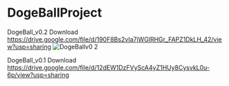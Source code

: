 # DogeBallProject
DogeBall_v0.2 Download
https://drive.google.com/file/d/190F8Bs2vIa7jWGlRHGr_FAPZ1DkLH_42/view?usp=sharing
![DogeBallv0 2](https://user-images.githubusercontent.com/40349929/128156094-ac833c30-c4d9-4e72-a91f-90b12731c523.png)

DogeBall_v0.1 Download
https://drive.google.com/file/d/12dEW1DzFVyScA4yZ1HUy8CysvkL0u-6p/view?usp=sharing
 
